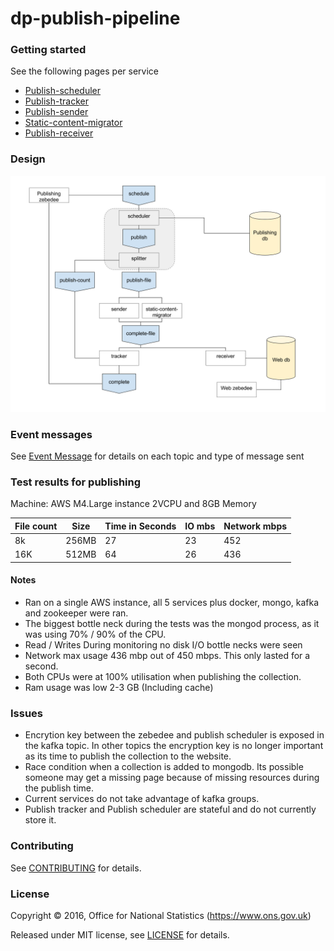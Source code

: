 dp-publish-pipeline
================

### Getting started
See the following pages per service
* [Publish-scheduler](publish-scheduler/README.md)
* [Publish-tracker](publish-tracker/README.md)
* [Publish-sender](publish-sender/README.md)
* [Static-content-migrator](static-content-migrator/README.md)
* [Publish-receiver](publish-receiver/README.md)

### Design
![alt Design](doc/design.png)

### Event messages
See [Event Message](doc/Messages.md) for details on each topic and type of message sent

### Test results for publishing
Machine: AWS M4.Large instance 2VCPU and 8GB Memory

| File count | Size   |  Time in Seconds   |  IO mbs  | Network mbps |
|------------|--------|--------------------|----------|--------------|
| 8k         | 256MB  |  27                |  23      |  452         |
| 16K        | 512MB  |  64                |  26      |  436         |

#### Notes
* Ran on a single AWS instance, all 5 services plus docker, mongo, kafka and zookeeper were ran.
* The biggest bottle neck during the tests was the mongod process, as it was using 70% / 90% of the CPU.
* Read / Writes During monitoring no disk I/O bottle necks were seen
* Network max usage 436 mbp out of 450 mbps. This only lasted for a second.
* Both CPUs were at 100% utilisation when publishing the collection.
* Ram usage was low 2-3 GB (Including cache)

### Issues
* Encrytion key between the zebedee and publish scheduler is exposed in the kafka topic. In other topics the encryption key is no longer important as its time to publish the collection to the website.
*  Race condition when a collection is added to mongodb. Its possible someone may get a missing page because of missing resources during the publish time.
* Current services do not take advantage of kafka groups.
* Publish tracker and Publish scheduler are stateful and do not currently store it.

### Contributing

See [CONTRIBUTING](CONTRIBUTING.md) for details.

### License

Copyright ©‎ 2016, Office for National Statistics (https://www.ons.gov.uk)

Released under MIT license, see [LICENSE](LICENSE.md) for details.
